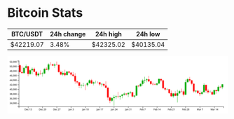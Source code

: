 # Bitcoin Stats

BTC/USDT|24h change|24h high|24h low|
|---|---|---|---|
|$42219.07|3.48%|$42325.02|$40135.04|

<img src="./chart.svg">
